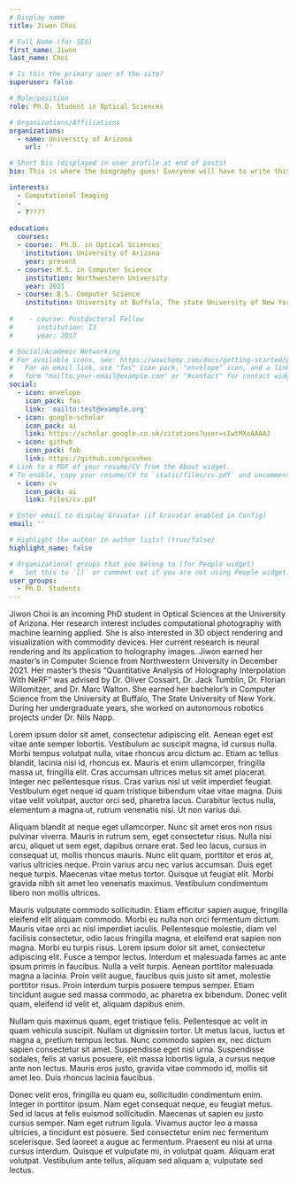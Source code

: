 ```yaml
---
# Display name
title: Jiwon Choi

# Full Name (for SEO)
first_name: Jiwon
last_name: Choi

# Is this the primary user of the site?
superuser: false

# Role/position
role: Ph.D. Student in Optical Sciences

# Organizations/Affiliations
organizations:
  - name: University of Arizona
    url: ''

# Short bio (displayed in user profile at end of posts)
bio: This is where the biography goes! Everyone will have to write this.

interests:
  - Computational Imaging
  - 
  - ????? 
  
education:
  courses:
  - course:  Ph.D. in Optical Sciences
    institution: University of Arizona
    year: present
  - course: M.S. in Computer Science
    institution: Northwestern University
    year: 2021
  - course: B.S. Computer Science
    institution: University at Buffalo, The state University of New York
    
#    - course: Postdoctoral Fellow
#      institution: I3
#      year: 2017

# Social/Academic Networking
# For available icons, see: https://wowchemy.com/docs/getting-started/page-builder/#icons
#   For an email link, use "fas" icon pack, "envelope" icon, and a link in the
#   form "mailto:your-email@example.com" or "#contact" for contact widget.
social:
  - icon: envelope
    icon_pack: fas
    link: 'mailto:test@example.org'
  - icon: google-scholar
    icon_pack: ai
    link: https://scholar.google.co.uk/citations?user=sIwtMXoAAAAJ
  - icon: github
    icon_pack: fab
    link: https://github.com/gcushen
# Link to a PDF of your resume/CV from the About widget.
# To enable, copy your resume/CV to `static/files/cv.pdf` and uncomment the lines below.
  - icon: cv
    icon_pack: ai
    link: files/cv.pdf

# Enter email to display Gravatar (if Gravatar enabled in Config)
email: ''

# Highlight the author in author lists? (true/false)
highlight_name: false

# Organizational groups that you belong to (for People widget)
#   Set this to `[]` or comment out if you are not using People widget.
user_groups:
  - Ph.D. Students
---
```


Jiwon Choi is an incoming PhD student in Optical Sciences at the University of Arizona. Her research interest includes computational photography with machine learning applied. She is also interested in 3D object rendering and visualization with commodity devices. Her current research is neural rendering and its application to holography images.
Jiwon earned her master’s in Computer Science from Northwestern University in December 2021. Her master’s thesis “Quantitative Analysis of Holography Interpolation With NeRF” was advised by Dr. Oliver Cossairt, Dr. Jack Tumblin, Dr. Florian Willomitzer, and Dr. Marc Walton. She earned her bachelor’s in Computer Science from the University at Buffalo, The State University of New York. During her undergraduate years, she worked on autonomous robotics projects under Dr. Nils Napp.

Lorem ipsum dolor sit amet, consectetur adipiscing elit. Aenean eget est vitae ante semper lobortis. Vestibulum ac suscipit magna, id cursus nulla. Morbi tempus volutpat nulla, vitae rhoncus arcu dictum ac. Etiam ac tellus blandit, lacinia nisi id, rhoncus ex. Mauris et enim ullamcorper, fringilla massa ut, fringilla elit. Cras accumsan ultrices metus sit amet placerat. Integer nec pellentesque risus. Cras varius nisl ut velit imperdiet feugiat. Vestibulum eget neque id quam tristique bibendum vitae vitae magna. Duis vitae velit volutpat, auctor orci sed, pharetra lacus. Curabitur lectus nulla, elementum a magna ut, rutrum venenatis nisi. Ut non varius dui.

Aliquam blandit at neque eget ullamcorper. Nunc sit amet eros non risus pulvinar viverra. Mauris in rutrum sem, eget consectetur risus. Nulla nisi arcu, aliquet ut sem eget, dapibus ornare erat. Sed leo lacus, cursus in consequat ut, mollis rhoncus mauris. Nunc elit quam, porttitor et eros at, varius ultricies neque. Proin varius arcu nec varius accumsan. Duis eget neque turpis. Maecenas vitae metus tortor. Quisque ut feugiat elit. Morbi gravida nibh sit amet leo venenatis maximus. Vestibulum condimentum libero non mollis ultrices.

Mauris vulputate commodo sollicitudin. Etiam efficitur sapien augue, fringilla eleifend elit aliquam commodo. Morbi eu nulla non orci fermentum dictum. Mauris vitae orci ac nisl imperdiet iaculis. Pellentesque molestie, diam vel facilisis consectetur, odio lacus fringilla magna, et eleifend erat sapien non magna. Morbi eu turpis risus. Lorem ipsum dolor sit amet, consectetur adipiscing elit. Fusce a tempor lectus. Interdum et malesuada fames ac ante ipsum primis in faucibus. Nulla a velit turpis. Aenean porttitor malesuada magna a lacinia. Proin velit augue, faucibus quis justo sit amet, molestie porttitor risus. Proin interdum turpis posuere tempus semper. Etiam tincidunt augue sed massa commodo, ac pharetra ex bibendum. Donec velit quam, eleifend id velit et, aliquam dapibus enim.

Nullam quis maximus quam, eget tristique felis. Pellentesque ac velit in quam vehicula suscipit. Nullam ut dignissim tortor. Ut metus lacus, luctus et magna a, pretium tempus lectus. Nunc commodo sapien ex, nec dictum sapien consectetur sit amet. Suspendisse eget nisl urna. Suspendisse sodales, felis at varius posuere, elit massa lobortis ligula, a cursus neque ante non lectus. Mauris eros justo, gravida vitae commodo id, mollis sit amet leo. Duis rhoncus lacinia faucibus.

Donec velit eros, fringilla eu quam eu, sollicitudin condimentum enim. Integer in porttitor ipsum. Nam eget consequat neque, eu feugiat metus. Sed id lacus at felis euismod sollicitudin. Maecenas ut sapien eu justo cursus semper. Nam eget rutrum ligula. Vivamus auctor leo a massa ultricies, a tincidunt est posuere. Sed consectetur enim nec fermentum scelerisque. Sed laoreet a augue ac fermentum. Praesent eu nisi at urna cursus interdum. Quisque et vulputate mi, in volutpat quam. Aliquam erat volutpat. Vestibulum ante tellus, aliquam sed aliquam a, vulputate sed lectus. 


